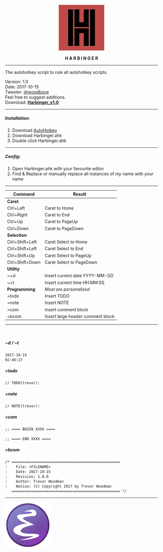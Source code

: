 <p align="center">
  <img width="150" height="auto" src="harbinger.png">
</p>

<p align="center"><b>H A R B I N G E R</b></p>

---

The autohotkey script to rule all autohotkey scripts.

Version: 1.0
<br>
Date: 2017-10-15
<br>
Tweeter: <a href="https://twitter.com/woodboye">@woodboye</a>
<br>
Feel free to suggest additions.
<br>
Download: <a href="https://github.com/woodboye/harbinger/releases/download/v1.0/harbinger.ahk"><b>Harbinger_v1.0</b></a>

---

##### Installation:

1. Download <a href="https://autohotkey.com/">AutoHotkey</a>
2. Download Harbinger.ahk
3. Double click Harbinger.ahk

---

##### Config:

1. Open Harbinger.ahk with your favourite editor
2. Find & Replace or manually replace all instances of *my* name with *your* name

---
  Command | Result
  ---- | ----
  **Caret** |
  Ctrl+Left | Caret to Home
  Ctrl+Right | Caret to End
  Ctrl+Up | Caret to PageUp
  Ctrl+Down | Caret to PageDown
  **Selection** |
  Ctrl+Shift+Left | Caret Select to Home
  Ctrl+Shift+Left | Caret Select to End
  Ctrl+Shift+Up | Caret Select to PageUp
  Ctrl+Shift+Down | Caret Select to PageDown
  **Utility** |
  ~+d | Insert current date YYYY-MM-DD
  ~+t | Insert current time HH:MM:SS
  **Programming** | *Most are personalized*
  =todo | Insert TODO
  =note | Insert NOTE
  =com | Insert comment block
  =bcom | Insert large header comment block

---

<br>

##### ~d / ~t
```
2017-10-15
02:46:17
```

##### =todo
```
// TODO(trevor):
```

##### =note
```
// NOTE(trevor):  
```

##### =com
```
;; ==== BEGIN XXXX ====

;; ==== END XXXX ====
```

##### =bcom
```
/* ==================================================
:    File: <FILENAME>
:    Date: 2017-10-15
:    Revision: 1.0.0
:    Author: Trevor Woodman
:    Notice: (C) Copyright 2017 by Trevor Woodman
   ================================================== */
```

---

<a href="https://www.gnu.org/software/emacs/">
  <img width="150" height="auto" src="emacs.png" title="Get Emacs">
</a>
